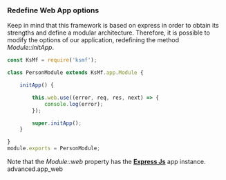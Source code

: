 ### Redefine Web App options 
Keep in mind that this framework is based on express in order to obtain its strengths and define a modular architecture. Therefore, it is possible to modify the options of our application, redefining the method *Module::initApp*.

```js
const KsMf = require('ksmf');

class PersonModule extends KsMf.app.Module {

    initApp() {

        this.web.use((error, req, res, next) => {
            console.log(error);
        });

        super.initApp(); 
    }

}
module.exports = PersonModule;

```

Note that the *Module::web* property has the **[Express Js](https://expressjs.com/es/)** app instance.
advanced.app_web